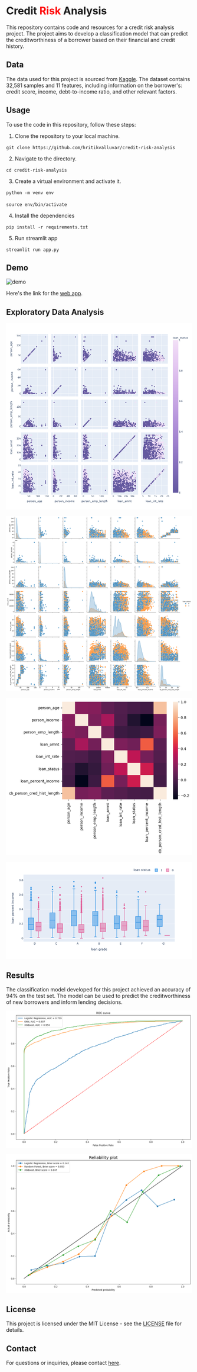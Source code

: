 # Credit <span style="color:red">Risk</span> Analysis

This repository contains code and resources for a credit risk analysis project. The project aims to develop a classification model that can predict the creditworthiness of a borrower based on their financial and credit history.

## Data

The data used for this project is sourced from [Kaggle](https://www.kaggle.com/datasets/laotse/credit-risk-dataset). The dataset contains 32,581 samples and 11 features, including information on the borrower's: credit score, income, debt-to-income ratio, and other relevant factors.

## Usage

To use the code in this repository, follow these steps:

1. Clone the repository to your local machine.

```
git clone https://github.com/hritikvalluvar/credit-risk-analysis
```

2. Navigate to the directory.

```
cd credit-risk-analysis
```

3. Create a virtual environment and activate it.

```
python -m venv env

source env/bin/activate
```

4. Install the dependencies

```
pip install -r requirements.txt
```

5. Run streamlit app

```
streamlit run app.py
```

## Demo

![demo](assets/demo.gif)

Here's the link for the [web app](https://hritikvalluvar-credit-risk-analysis-app-rwx4rw.streamlit.app/).


## Exploratory Data Analysis

![Scatter PLot](assets/scatterPlot.png)

![Pair Plot](assets/pairPlot.png)

![Correlation Heatmap](assets/correlationHeatmap.png)

![Box PLot](assets/boxPlot.png)
## Results

The classification model developed for this project achieved an accuracy of 94% on the test set. The model can be used to predict the creditworthiness of new borrowers and inform lending decisions.

![ROC Curve](assets/ROC_curve.png)

![Reliability Plot](assets/reliabilityPlot.png)

## License

This project is licensed under the MIT License - see the [LICENSE](LICENSE) file for details.

## Contact

For questions or inquiries, please contact [here](https://www.linkedin.com/in/hritikvalluvar/).